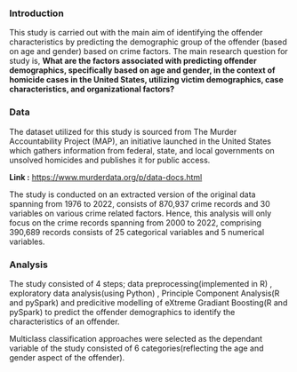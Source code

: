 ### Introduction
This study is carried out with the main aim of identifying the offender characteristics by 
predicting the demographic group of the offender (based on age and gender) based on crime factors. The 
main research question for study is,
    **What are the factors associated with predicting offender demographics, specifically based on age and 
    gender, in the context of homicide cases in the United States, utilizing victim demographics, case 
    characteristics, and organizational factors?**

### Data
The dataset utilized for this study is sourced from The Murder Accountability Project (MAP), an initiative 
launched in the United States which gathers information from federal, state, and local governments on unsolved homicides and 
publishes it for public access.

**Link :** https://www.murderdata.org/p/data-docs.html

The study is conducted on an extracted version of the original data spanning from 1976 to 2022, 
consists of 870,937 crime records and 30 variables on various crime related factors. Hence, this analysis 
will only focus on the crime records spanning from 2000 to 2022, comprising 390,689 records consists of 25 categorical variables and 5 numerical variables.

### Analysis 
The study consisted of 4 steps; data preprocessing(implemented in R) , exploratory data analysis(using Python) , Principle Component Analysis(R and pySpark) and predicitive modelling of eXtreme Gradiant Boosting(R and pySpark) to predict the offender demographics to identify the characteristics of an offender.

Multiclass classification approaches were selected as the dependant variable of the study consisted of 6 categories(reflecting the age and gender aspect of the offender).